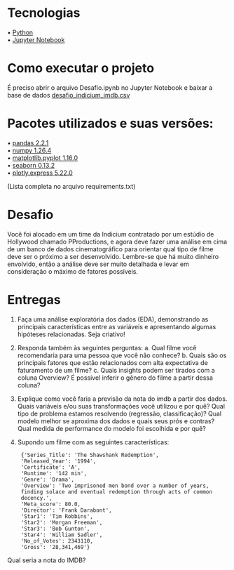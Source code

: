 # Tecnologias
• <a href="https://www.python.org/">Python</a><br/>
• <a href="https://jupyter.org/">Jupyter Notebook</a>

# Como executar o projeto
É preciso abrir o arquivo Desafio.ipynb no Jupyter Notebook e baixar a base de dados <a href="https://github.com/adiosCarla/desafio-cientista-de-dados/blob/main/desafio_indicium_imdb.csv">desafio_indicium_imdb.csv</a><br/>

# Pacotes utilizados e suas versões:
• <a href="https://pandas.pydata.org/docs/getting_started/install.html">pandas 2.2.1</a><br/> 
• <a href="https://numpy.org/install/">numpy 1.26.4</a><br/> 
• <a href="https://matplotlib.org/stable/install/index.html">matplotlib.pyplot 1.16.0</a><br/> 
• <a href="https://seaborn.pydata.org/installing.html">seaborn 0.13.2</a><br/> 
• <a href="https://pypi.org/project/plotly-express/">plotly.express 5.22.0</a>

(Lista completa no arquivo requirements.txt)

# Desafio
Você foi alocado em um time da Indicium contratado por um estúdio de
Hollywood chamado PProductions, e agora deve fazer uma análise em cima de um
banco de dados cinematográfico para orientar qual tipo de filme deve ser o próximo
a ser desenvolvido. Lembre-se que há muito dinheiro envolvido, então a análise deve
ser muito detalhada e levar em consideração o máximo de fatores possíveis.

# Entregas
1. Faça uma análise exploratória dos dados (EDA), demonstrando as principais
características entre as variáveis e apresentando algumas hipóteses
relacionadas. Seja criativo!
2. Responda também às seguintes perguntas:
a. Qual filme você recomendaria para uma pessoa que você não
conhece?
b. Quais são os principais fatores que estão relacionados com alta
expectativa de faturamento de um filme?
c. Quais insights podem ser tirados com a coluna Overview? É possível
inferir o gênero do filme a partir dessa coluna?
3. Explique como você faria a previsão da nota do imdb a partir dos dados.
Quais variáveis e/ou suas transformações você utilizou e por quê? Qual tipo
de problema estamos resolvendo (regressão, classificação)? Qual modelo
melhor se aproxima dos dados e quais seus prós e contras? Qual medida de
performance do modelo foi escolhida e por quê?
4. Supondo um filme com as seguintes características:

        {'Series_Title': 'The Shawshank Redemption',
        'Released_Year': '1994',
        'Certificate': 'A',
        'Runtime': '142 min',
        'Genre': 'Drama',
        'Overview': 'Two imprisoned men bond over a number of years,
        finding solace and eventual redemption through acts of common
        decency.',
        'Meta_score': 80.0,
        'Director': 'Frank Darabont',
        'Star1': 'Tim Robbins',
        'Star2': 'Morgan Freeman',
        'Star3': 'Bob Gunton',
        'Star4': 'William Sadler',
        'No_of_Votes': 2343110,
        'Gross': '28,341,469'}
   
Qual seria a nota do IMDB?
